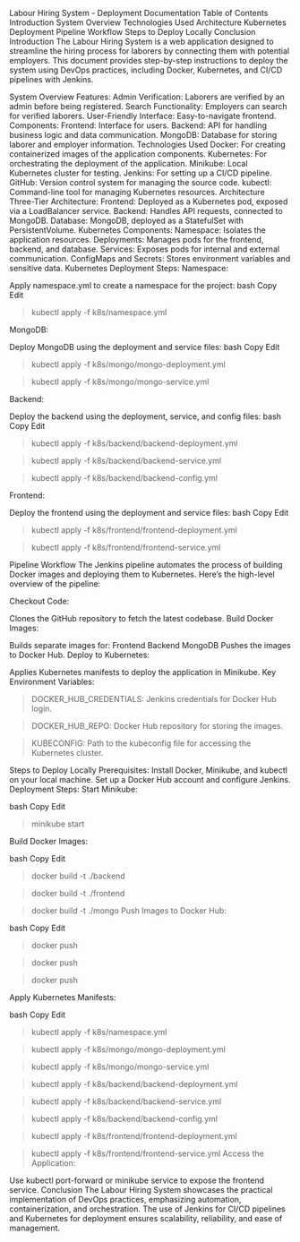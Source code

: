 Labour Hiring System - Deployment Documentation
Table of Contents
Introduction
System Overview
Technologies Used
Architecture
Kubernetes Deployment
Pipeline Workflow
Steps to Deploy Locally
Conclusion
Introduction
The Labour Hiring System is a web application designed to streamline the hiring process for laborers by connecting them with potential employers. This document provides step-by-step instructions to deploy the system using DevOps practices, including Docker, Kubernetes, and CI/CD pipelines with Jenkins.

System Overview
Features:
Admin Verification: Laborers are verified by an admin before being registered.
Search Functionality: Employers can search for verified laborers.
User-Friendly Interface: Easy-to-navigate frontend.
Components:
Frontend: Interface for users.
Backend: API for handling business logic and data communication.
MongoDB: Database for storing laborer and employer information.
Technologies Used
Docker: For creating containerized images of the application components.
Kubernetes: For orchestrating the deployment of the application.
Minikube: Local Kubernetes cluster for testing.
Jenkins: For setting up a CI/CD pipeline.
GitHub: Version control system for managing the source code.
kubectl: Command-line tool for managing Kubernetes resources.
Architecture
Three-Tier Architecture:
Frontend: Deployed as a Kubernetes pod, exposed via a LoadBalancer service.
Backend: Handles API requests, connected to MongoDB.
Database: MongoDB, deployed as a StatefulSet with PersistentVolume.
Kubernetes Components:
Namespace: Isolates the application resources.
Deployments: Manages pods for the frontend, backend, and database.
Services: Exposes pods for internal and external communication.
ConfigMaps and Secrets: Stores environment variables and sensitive data.
Kubernetes Deployment
Steps:
Namespace:

Apply namespace.yml to create a namespace for the project:
bash
Copy
Edit

> kubectl apply -f k8s/namespace.yml

MongoDB:

Deploy MongoDB using the deployment and service files:
bash
Copy
Edit

> kubectl apply -f k8s/mongo/mongo-deployment.yml 

> kubectl apply -f k8s/mongo/mongo-service.yml

Backend:

Deploy the backend using the deployment, service, and config files:
bash
Copy
Edit

> kubectl apply -f k8s/backend/backend-deployment.yml 

> kubectl apply -f k8s/backend/backend-service.yml 

> kubectl apply -f k8s/backend/backend-config.yml 

Frontend:

Deploy the frontend using the deployment and service files:
bash
Copy
Edit

> kubectl apply -f k8s/frontend/frontend-deployment.yml 

> kubectl apply -f k8s/frontend/frontend-service.yml 

Pipeline Workflow
The Jenkins pipeline automates the process of building Docker images and deploying them to Kubernetes. Here’s the high-level overview of the pipeline:

Checkout Code:

Clones the GitHub repository to fetch the latest codebase.
Build Docker Images:

Builds separate images for:
Frontend
Backend
MongoDB
Pushes the images to Docker Hub.
Deploy to Kubernetes:

Applies Kubernetes manifests to deploy the application in Minikube.
Key Environment Variables:

> DOCKER_HUB_CREDENTIALS: Jenkins credentials for Docker Hub login.

> DOCKER_HUB_REPO: Docker Hub repository for storing the images.

> KUBECONFIG: Path to the kubeconfig file for accessing the Kubernetes cluster.

Steps to Deploy Locally
Prerequisites:
Install Docker, Minikube, and kubectl on your local machine.
Set up a Docker Hub account and configure Jenkins.
Deployment Steps:
Start Minikube:

bash
Copy
Edit

> minikube start

Build Docker Images:

bash
Copy
Edit

> docker build -t <docker-hub-repo-backend> ./backend

> docker build -t <docker-hub-repo-frontend> ./frontend 

> docker build -t <docker-hub-repo-mongo> ./mongo 
Push Images to Docker Hub:

bash
Copy
Edit

> docker push <docker-hub-repo-backend>

> docker push <docker-hub-repo-frontend>

> docker push <docker-hub-repo-mongo>

Apply Kubernetes Manifests:

bash
Copy
Edit

> kubectl apply -f k8s/namespace.yml

> kubectl apply -f k8s/mongo/mongo-deployment.yml

> kubectl apply -f k8s/mongo/mongo-service.yml

> kubectl apply -f k8s/backend/backend-deployment.yml

> kubectl apply -f k8s/backend/backend-service.yml

> kubectl apply -f k8s/backend/backend-config.yml

> kubectl apply -f k8s/frontend/frontend-deployment.yml

> kubectl apply -f k8s/frontend/frontend-service.yml 
Access the Application:

Use kubectl port-forward or minikube service to expose the frontend service.
Conclusion
The Labour Hiring System showcases the practical implementation of DevOps practices, emphasizing automation, containerization, and orchestration. The use of Jenkins for CI/CD pipelines and Kubernetes for deployment ensures scalability, reliability, and ease of management.
